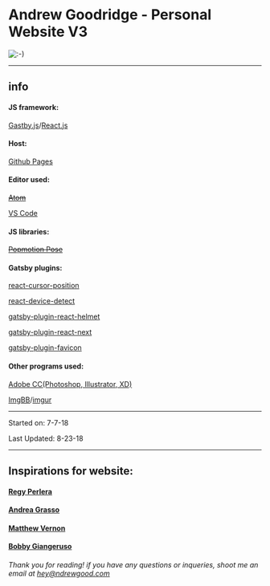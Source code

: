 # Andrew Goodridge - Personal Website V3

![:-)](https://i.imgur.com/eDjeT1H.png)

---

## info

#### JS framework:
[Gastby.js](https://www.gatsbyjs.org)/[React.js](https://reactjs.org)

#### Host:
[Github Pages](https://pages.github.com/)

#### Editor used:
[~~Atom~~](https://atom.io)

[VS Code](https://code.visualstudio.com/)

#### JS libraries:
[~~Popmotion Pose~~](https://popmotion.io/pose/)

#### Gatsby plugins:
[react-cursor-position](https://www.npmjs.com/package/react-cursor-position)

[react-device-detect](https://github.com/duskload/react-device-detect)

[gatsby-plugin-react-helmet](https://github.com/gatsbyjs/gatsby/tree/master/packages/gatsby-plugin-react-helmet)

[gatsby-plugin-react-next](https://www.npmjs.com/package/gatsby-plugin-react-next)

[gatsby-plugin-favicon](https://www.npmjs.com/package/gatsby-plugin-favicon)

#### Other programs used:
[Adobe CC(Photoshop, Illustrator, XD)](https://www.adobe.com/creativecloud.html)

[ImgBB](https://imgbb.com/)/[imgur](https://imgur.com)

---

Started on: 7-7-18

Last Updated: 8-23-18

---

## Inspirations for website:

#### [Regy Perlera](http://www.perlera.co/)
#### [Andrea Grasso](https://duezero.uno/)
#### [Matthew Vernon](http://matthewvernon.co/)
#### [Bobby Giangeruso](http://www.bobby.so/)


###### Thank you for reading! if you have any questions or inqueries, shoot me an email at hey@ndrewgood.com
